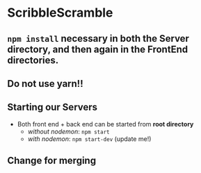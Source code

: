 # ScribbleScramble

## `npm install` necessary in both the Server directory, and then again in the FrontEnd directories.

## Do not use yarn!!

## Starting our Servers
- Both front end + back end can be started from **root directory**
  - *without nodemon*: `npm start`
  - *with nodemon*: `npm start-dev`
  (update me!)
## Change for merging 